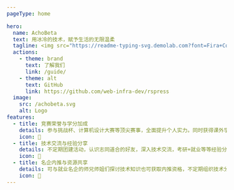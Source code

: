 ```yaml
---
pageType: home

hero:
  name: AchoBeta
  text: 用冰冷的技术，赋予生活的无限温柔 
  tagline: <img src="https://readme-typing-svg.demolab.com?font=Fira+Code&weight=800&size=24&duration=2000&pause=4000&color=3C3C3CA8&center=true&vCenter=true&width=435&lines=%E8%81%9A%E6%98%AF%E4%B8%80%E5%9B%A2%E7%81%AB%EF%BC%8C%E6%95%A3%E6%98%AF%E6%BB%A1%E5%A4%A9%E6%98%9F!" alt="Typing SVG" />
  actions:
    - theme: brand
      text: 了解我们
      link: /guide/
    - theme: alt
      text: GitHub
      link: https://github.com/web-infra-dev/rspress
  image:
    src: /achobeta.svg
    alt: Logo
features:
  - title: 竞赛荣誉与学分加成
    details: 参与挑战杯、计算机设计大赛等顶尖赛事，全面提升个人实力。同时获得课外学分 + 综测分 + 荣誉证书，进一步丰富个人简历.
    icon: 👑
  - title: 技术交流与经验分享
    details: 不定期团建活动，认识志同道合的好友，深入技术交流，考研+就业等等经验分享。同时结交优秀热情的创业合作伙伴，获得更多创业机会.
    icon: 📖
  - title: 名企内推与资源共享
    details: 可与就业名企的师兄师姐们探讨技术知识也可获取内推资格，不定期组织技术分享会提前接触企业工作流程，各种丰富资源等你来拿~
    icon: 💞
---
```

